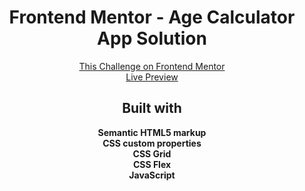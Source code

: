 <h1 align="center">Frontend Mentor - Age Calculator App Solution</h1>

<div align="center"><a href="https://www.frontendmentor.io/challenges/age-calculator-app-dF9DFFpj-Q">This Challenge on Frontend Mentor</a></div>
<div align="center"><a href="https://amortise.github.io/fm-age-calculator-design/">Live Preview</a></div>

<h2 align="center">Built with</h2>

<div align="center"><b>Semantic HTML5 markup</b></div>
<div align="center"><b>CSS custom properties</b></div>
<div align="center"><b>CSS Grid</b></div>
<div align="center"><b>CSS Flex</b></div>
<div align="center"><b>JavaScript</b></div>
